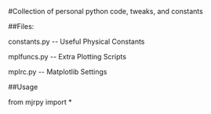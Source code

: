 #Collection of personal python code, tweaks, and constants

##Files:

constants.py -- Useful Physical Constants

mplfuncs.py -- Extra Plotting Scripts

mplrc.py -- Matplotlib Settings

##Usage

from mjrpy import *